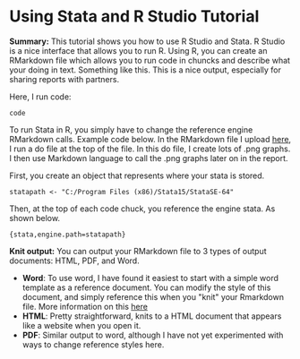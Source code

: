 # Using Stata and R Studio Tutorial

**Summary:** This tutorial shows you how to use R Studio and Stata. R Studio is a nice interface that allows you to run R. Using R, you can create an RMarkdown file which allows you to run code in chuncks and describe what your doing in text. Something like this. This is a nice output, especially for sharing reports with partners.

Here, I run code:
```
code 
```

To run Stata in R, you simply have to change the reference engine RMarkdown calls. Example code below. In the RMarkdown file I upload [here](https://github.com/BeccaBrough/UsingGitHubLEO/blob/master/Content/UsingStataAndR/StataKnittoR.Rmd), I run a do file at the top of the file. In this do file, I create lots of .png graphs. I then use Markdown language to call the .png graphs later on in the report. 

First, you create an object that represents where your stata is stored.

```
statapath <- "C:/Program Files (x86)/Stata15/StataSE-64"
```
Then, at the top of each code chuck, you reference the engine stata. As shown below.
```
{stata,engine.path=statapath}
```

**Knit output:** You can output your RMarkdown file to 3 types of output documents: HTML, PDF, and Word. 
- **Word**: To use word, I have found it easiest to start with a simple word template as a reference document. You can modify the style of this document, and simply reference this when you "knit" your Rmarkdown file. More information on this [here](https://rmarkdown.rstudio.com/articles_docx.html)  
- **HTML**: Pretty straightforward, knits to a HTML document that appears like a website when you open it. 
- **PDF**: Similar output to word, although I have not yet experimented with ways to change reference styles here.

